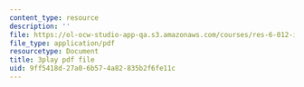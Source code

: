 ```yaml
---
content_type: resource
description: ''
file: https://ol-ocw-studio-app-qa.s3.amazonaws.com/courses/res-6-012-introduction-to-probability-spring-2018/9ff5418d27a06b574a82835b2f6fe11c_0xuRh3dz_Nc.pdf
file_type: application/pdf
resourcetype: Document
title: 3play pdf file
uid: 9ff5418d-27a0-6b57-4a82-835b2f6fe11c
---
```

